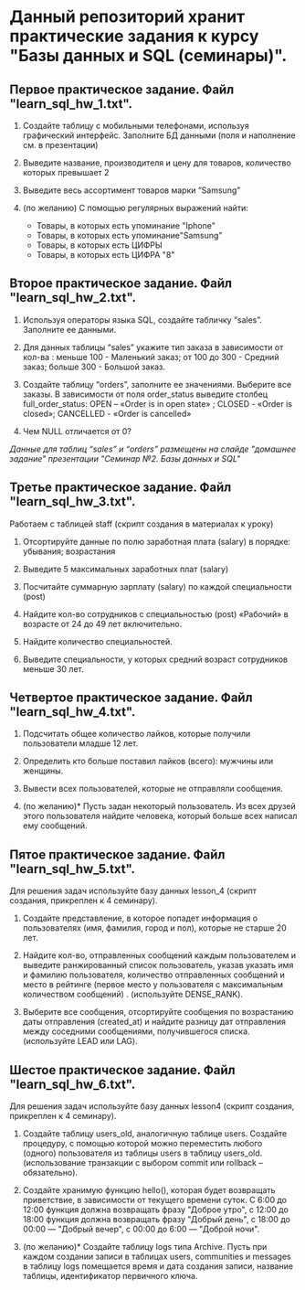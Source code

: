 # Данный репозиторий хранит практические задания к курсу "Базы данных и SQL (семинары)".

## Первое практическое задание. Файл "learn_sql_hw_1.txt".

1. Создайте таблицу с мобильными телефонами, используя графический интерфейс. Заполните БД данными (поля и наполнение см. в презентации)

2. Выведите название, производителя и цену для товаров, количество которых превышает 2

3. Выведите весь ассортимент товаров марки “Samsung”

4. (по желанию) С помощью регулярных выражений найти:
    * Товары, в которых есть упоминание "Iphone"
    * Товары, в которых есть упоминание"Samsung"
    * Товары, в которых есть ЦИФРЫ
    * Товары, в которых есть ЦИФРА "8"

## Второе практическое задание. Файл "learn_sql_hw_2.txt".

1. Используя операторы языка SQL, создайте табличку “sales”. Заполните ее данными.

2. Для данных таблицы “sales” укажите тип заказа в зависимости от кол-ва : меньше 100 - Маленький заказ; от 100 до 300 - Средний заказ; больше 300 - Большой заказ.

3. Создайте таблицу “orders”, заполните ее значениями. Выберите все заказы. В зависимости от поля order_status выведите столбец full_order_status: OPEN – «Order is in open state» ; CLOSED - «Order is closed»; CANCELLED - «Order is cancelled»

4. Чем NULL отличается от 0?

*Данные для таблиц “sales” и “orders” размещены на слайде "домашнее задание" презентации "Семинар №2. Базы данных и SQL"*

## Третье практическое задание. Файл "learn_sql_hw_3.txt".

Работаем с таблицей staff (скрипт создания в материалах к уроку)

1. Отсортируйте данные по полю заработная плата (salary) в порядке: убывания; возрастания

2. Выведите 5 максимальных заработных плат (salary)

3. Посчитайте суммарную зарплату (salary) по каждой специальности (роst)

4. Найдите кол-во сотрудников с специальностью (post) «Рабочий» в возрасте от 24 до 49 лет включительно.

5. Найдите количество специальностей.

6. Выведите специальности, у которых средний возраст сотрудников меньше 30 лет.

## Четвертое практическое задание. Файл "learn_sql_hw_4.txt".

1. Подсчитать общее количество лайков, которые получили пользователи младше 12 лет.

2. Определить кто больше поставил лайков (всего): мужчины или женщины.

3. Вывести всех пользователей, которые не отправляли сообщения.

4. (по желанию)* Пусть задан некоторый пользователь. Из всех друзей этого пользователя найдите человека, который больше всех написал ему сообщений.

## Пятое практическое задание. Файл "learn_sql_hw_5.txt".

Для решения задач используйте базу данных lesson_4 (скрипт создания, прикреплен к 4 семинару).

1. Создайте представление, в которое попадет информация о пользователях (имя, фамилия, город и пол), которые не старше 20 лет.

2. Найдите кол-во, отправленных сообщений каждым пользователем и выведите ранжированный список пользователь, указав указать имя и фамилию пользователя, количество отправленных сообщений и место в рейтинге (первое место у пользователя с максимальным количеством сообщений) . (используйте DENSE_RANK).

3. Выберите все сообщения, отсортируйте сообщения по возрастанию даты отправления (created_at) и найдите разницу дат отправления между соседними сообщениями, получившегося списка. (используйте LEAD или LAG).

## Шестое практическое задание. Файл "learn_sql_hw_6.txt".

Для решения задач используйте базу данных lesson4
(скрипт создания, прикреплен к 4 семинару).

1. Создайте таблицу users_old, аналогичную таблице users. Создайте процедуру, с помощью которой можно переместить любого (одного) пользователя из таблицы users в таблицу users_old. (использование транзакции с выбором commit или rollback – обязательно).

2. Создайте хранимую функцию hello(), которая будет возвращать приветствие, в зависимости от текущего времени суток. С 6:00 до 12:00 функция должна возвращать фразу "Доброе утро", с 12:00 до 18:00 функция должна возвращать фразу "Добрый день", с 18:00 до 00:00 — "Добрый вечер", с 00:00 до 6:00 — "Доброй ночи".

3. (по желанию)* Создайте таблицу logs типа Archive. Пусть при каждом создании записи в таблицах users, communities и messages в таблицу logs помещается время и дата создания записи, название таблицы, идентификатор первичного ключа.